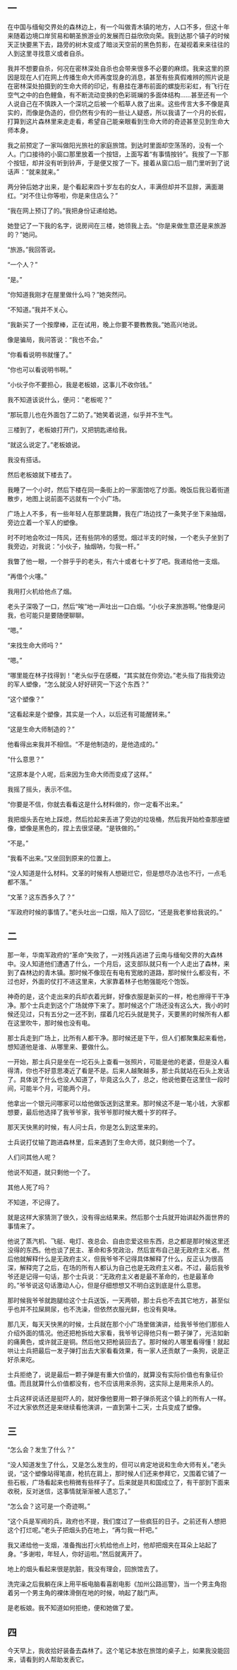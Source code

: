 ## 一

在中国与缅甸交界处的森林边上，有一个叫做青木镇的地方，人口不多，但这十年来随着边境口岸贸易和朝圣旅游业的发展而日益欣欣向荣。我到达那个镇子的时候天正快要黑下去，路旁的树木变成了暗淡天空前的黑色剪影，在凝视着来来往往的人到这里寻找意义或者自杀。

我并不想要自杀，何况在密林深处自杀也会带来很多不必要的麻烦。我来这里的原因是现在人们在网上传播生命大师再度现身的消息，甚至有些真假难辨的照片说是在密林深处拍摄到的生命大师的印记，有悬挂在瀑布前面的螺旋形彩虹，有飞行在空气之中的白色鲤鱼，有不断流动变换的色彩斑斓的多面体结构……甚至还有一个人说自己在不慎跌入一个深坑之后被一个稻草人救了出来。这些传言大多不像是真实的，而像是伪造的，但仍然有少有的一些让人疑惑，所以我请了一个月的长假，打算到这片森林里来走走看，希望自己能亲眼看到生命大师的奇迹甚至见到生命大师本身。

我之前预定了一家叫做阳光旅社的家庭旅馆。到达时里面却空荡荡的，没有一个人。门口接待的小窗口那里放着一个按钮，上面写着“有事情按铃”。我按了一下那个按钮，却并没有听到铃声，于是便又按了一下。接着从窗口后一扇门里听到了说话声：“就来就来。”

两分钟后她才出来，是个看起来四十岁左右的女人，丰满但却并不显胖，满面潮红。“对不住让你等啦，你是来住店么？”

“我在网上预订了的。”我把身份证递给她。

她登记了一下我的名字，说房间在三楼，她领我上去。“你是来做生意还是来旅游的？”她问。

“旅游。”我回答说。

“一个人？”

“是。”

“你知道我刚才在屋里做什么吗？”她突然问。

“不知道。”我并不关心。

“我新买了一个按摩棒，正在试用，晚上你要不要教教我。”她高兴地说。

像是骗局，我问答说：“我也不会。”

“你看看说明书就懂了。”

“你也可以看说明书啊。”

“小伙子你不要担心，我是老板娘，这事儿不收你钱。”

我不知道该说什么，便问：“老板呢？”

“那玩意儿也在外面包了二奶了。”她笑着说道，似乎并不生气。

三楼到了，老板娘打开门，又把钥匙递给我。

“就这么说定了。”老板娘说。

我没有搭话。

然后老板娘就下楼去了。

我睡了一个小时，然后下楼在同一条街上的一家面馆吃了炒面。晚饭后我沿着街道散步，地图上说前面不远就有一个小广场。

广场上人不多，有一些年轻人在那里跳舞，我在广场边找了一条凳子坐下来抽烟，旁边立着一个军人的塑像。

时不时地会吹过一阵风，还有些阴冷的感觉。烟过半支的时候，一个老头子坐到了我旁边，对我说：“小伙子，抽烟呐，匀我一杆。”

我瞥了他一眼，一个胖乎乎的老头，有六十或者七十岁了吧。我递给他一支烟。

“再借个火噻。”

我用打火机给他点了烟。

老头子深吸了一口，然后“唉”地一声吐出一口白烟。“小伙子来旅游啊。”他像是问我，也可能只是要随便聊聊。

“嗯。”

“来找生命大师吗？”

“嗯。”

“哪里能在林子找得到！”老头似乎在感概，“其实就在你旁边。”老头指了指我旁边的军人塑像，“怎么就没人好好研究一下这个东西？”

“这个塑像？”

“这看起来是个塑像，其实是一个人，以后还有可能醒转来。”

“这是生命大师制造的？”

他看得出来我并不相信。“不是他制造的，是他造成的。”

“什么意思？”

“这原本是个人呢，后来因为生命大师而变成了这样。”

我摇了摇头，表示不信。

“你要是不信，你就去看看这是什么材料做的，你一定看不出来。”

我把烟头丢在地上踩熄，然后捡起来丢进了旁边的垃圾桶，然后我开始检查那座塑像，塑像是黑色的，捏上去很坚硬。“是铁做的。”

“不是。”

“我看不出来。”又坐回到原来的位置上。

“没人知道是什么材料。文革的时候有人想砸烂它，但是想尽办法也不行，一点毛都不落。”

“文革？这东西多久了？”

“军政府时候的事情了。”老头吐出一口烟，陷入了回忆，“还是我老爹给我说的。”

## 二

那一年，华南军政府的“革命”失败了，一对残兵逃进了云南与缅甸交界的大森林中。没人知道他们遭遇了什么，一个月后，这支部队就只有一个人走出了森林，来到了森林边的青木镇。那时候不像现在有电有宽敞的道路，那时候什么都没有，不过也好，外面的仗打不进这里来，大家靠着林子也勉强能吃个饱饭。

神奇的是，这个走出来的兵却衣着光鲜，好像衣服是新买的一样，枪也擦得干干净净。那个士兵走到这个广场就停下来了。那时候这个广场还没有这么大，我小的时候还见过，只有五分之一还不到，摆着几坨石头就是凳子，天要黑的时候所有人都在这里吹牛，那时候也没有电。

那士兵走到广场上，比所有人都干净。那时候还是下午，但人们都聚集起来看他，想知道他是谁、从哪里来、要做什么。

一开始，那士兵只是坐在一坨石头上查看一张照片，可能是他的老婆，但是没人看得清，你也不好意思凑近了看是不是。后来人越聚越多，那士兵就站在石头上发话了。具体说了什么也没人知道了，毕竟这么久了，总之，他说他要在这里住一段时间，可能半个月，可能两个月。

他拿出一个银元问哪家可以给他做饭送到这里来。那时候这不是一笔小钱，大家都想要，最后他选择了我爷爷家，我爷爷那时候大概十岁的样子。

那天天快黑的时候，有人问士兵，你是怎么到这里来的。

士兵说打仗输了跑进森林里，后来遇到了生命大师，就只剩他一个了。

人们问其他人呢？

他说不知道，就只剩他一个了。

其他人死了吗？

不知道，不记得了。

就是这样大家猜测了很久，没有得出结果来。然后那个士兵就开始讲起外面世界的事情来了。

他说了蒸汽机、飞艇、电灯、夜总会、自由恋爱这些东西，总之都是那时候这里还没得的东西。他也谈了民主、革命和多党政治，然后宣布自己是无政府主义者。然后他就解释什么是无政府主义，但我爷爷不记得具体解释了什么，反正认为很高深，解释完了之后，在场的所有人都认为自己也是无政府主义者。不过，最后我爷爷还是记得一句话，那个士兵说：“无政府主义者是最不革命的，也是最革命的。”爷爷说这句话激动人心，但是仔细想想又不明白这到底是什么意思。

那时候我爷爷就跑腿给这个士兵送饭，一天两顿，那士兵也不去其它地方，甚至似乎也并不拉屎屙尿，也不洗澡，但依然衣服光鲜，也没有臭味。

那几天，每天天快黑的时候，士兵就在那个小广场里做演讲，给我爷爷他们那些人介绍外面的情况。他还把枪拆给大家看，我爷爷记得他只有一颗子弹了，光洁如新的痛黄色，或许就正是铜。然后他又把枪装回去了。那时候的人哪里看得懂！就起哄让士兵把最后一发子弹打出去大家看看效果，有一家人还贡献了一条狗，说是正好杀来吃。

士兵拒绝了，说是最后一颗子弹是有重大价值的，就算没有实际价值也有象征价值。而且就算什么价值都没有，也不应该用来杀狗，这实际上是用来杀人的。

士兵这样说话还是挺吓人的，就好像他要用一颗子弹杀死这个镇上的所有人一样。不过大家依然还是来继续看他演讲，一直到第十二天，士兵变成了塑像。

## 三

“怎么会？发生了什么？”

“没人知道发生了什么，又是怎么发生的，但可以肯定地说和生命大师有关。”老头说，“这个塑像站得笔直，枪抗在肩上，那时候人们还来参拜它，又围着它铺了一些石板，广场看起来也稍微有些样子了。后来就是共和国成立了，有干部到下面来收税，反对迷信，这事情就渐渐被人遗忘了。”

“怎么会？这可是一个奇迹啊。”

“这个兵是军阀的兵，政府也不提，我们度过了一些疯狂的日子。之前还有人想把这个打烂呢。”老头子把烟头扔在地上，“再匀我一杆吧。”

我又递给他一支烟，准备掏出打火机给他点上时，他却把烟夹在耳朵上站起了身。“多谢啦，年轻人，你好运啦。”然后就离开了。

地上的烟头看起来很是肮脏，我没有理会，回旅馆去了。

洗完澡之后我躺在床上用平板电脑看喜剧电影《加州公路巡警》，当一个男主角抱着另一个男主角的裸体滑倒在地的时候，响起了敲门声。

是老板娘。我不知道如何拒绝，便和她做了爱。

## 四

今天早上，我收拾好装备去森林了。这个笔记本放在旅馆的桌子上，如果我没能回来，请看到的人帮助发表它。




